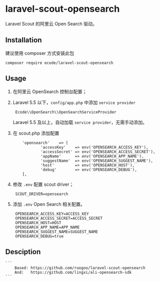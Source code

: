 # laravel-scout-opensearch

Laravel Scout 的阿里云 Open Search 驱动。

## Installation

建议使用 composer 方式安装此包

    composer require ecode/laravel-scout-opensearch

## Usage

1. 在阿里云 OpenSearch 控制台配置；

2. Laravel 5.5 以下，`config/app.php`  中添加 `service provider`

        Ecode\\OpenSearch\\OpenSearchServiceProvider

    Laravel 5.5 及以上，自动加载 `service provider`，无需手动添加。
    
3. 在 scout.php 添加配置

    ```
        'opensearch'    => [
                'accessKey'    => env('OPENSEARCH_ACCESS_KEY'),
                'accessSecret' => env('OPENSEARCH_ACCESS_SECRET'),
                'appName'      => env('OPENSEARCH_APP_NAME'),
                'suggestName'  => env('OPENSEARCH_SUGGEST_NAME'),
                'host'         => env('OPENSEARCH_HOST'),
                'debug'        => env('OPENSEARCH_DEBUG'),
        ],
    ```

4. 修改 `.env` 配置 scout driver；

        SCOUT_DRIVER=opensearch
        
5. 添加 `.env` Open Search 相关配置。

        OPENSEARCH_ACCESS_KEY=ACCESS_KEY
        OPENSEARCH_ACCESS_SECRET=ACCESS_SECRET
        OPENSEARCH_HOST=HOST
        OPENSEARCH_APP_NAME=APP_NAME
        OPENSEARCH_SUGGEST_NAME=SUGGEST_NAME
        OPENSEARCH_DEBUG=true

## Desciption

    ```
        Based: https://github.com/ruogoo/laravel-scout-opensearch
        And:   https://github.com/lingxi/ali-opensearch-sdk
    ```
